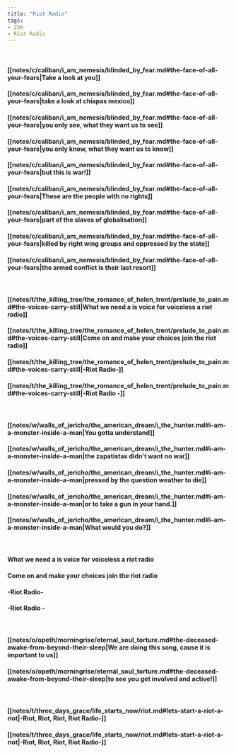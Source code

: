 ```yaml
---
title: "Riot Radio"
tags:
- ZSK
- Riot Radio
---
```

&nbsp;
#### [[notes/c/caliban/i_am_nemesis/blinded_by_fear.md#the-face-of-all-your-fears|Take a look at you]]
#### [[notes/c/caliban/i_am_nemesis/blinded_by_fear.md#the-face-of-all-your-fears|take a look at chiapas mexico]]
#### [[notes/c/caliban/i_am_nemesis/blinded_by_fear.md#the-face-of-all-your-fears|you only see, what they want us to see]]
#### [[notes/c/caliban/i_am_nemesis/blinded_by_fear.md#the-face-of-all-your-fears|you only know, what they want us to know]]
#### [[notes/c/caliban/i_am_nemesis/blinded_by_fear.md#the-face-of-all-your-fears|but this is war!]]
#### [[notes/c/caliban/i_am_nemesis/blinded_by_fear.md#the-face-of-all-your-fears|These are the people with no rights]]
#### [[notes/c/caliban/i_am_nemesis/blinded_by_fear.md#the-face-of-all-your-fears|part of the slaves of globalisation]]
#### [[notes/c/caliban/i_am_nemesis/blinded_by_fear.md#the-face-of-all-your-fears|killed by right wing groups and oppressed by the state]]
#### [[notes/c/caliban/i_am_nemesis/blinded_by_fear.md#the-face-of-all-your-fears|the armed conflict is their last resort]]
&nbsp;
#### [[notes/t/the_killing_tree/the_romance_of_helen_trent/prelude_to_pain.md#the-voices-carry-still|What we need a is voice for voiceless   a riot radio]]
#### [[notes/t/the_killing_tree/the_romance_of_helen_trent/prelude_to_pain.md#the-voices-carry-still|Come on and make your choices   join the riot radio]]
#### [[notes/t/the_killing_tree/the_romance_of_helen_trent/prelude_to_pain.md#the-voices-carry-still|-Riot Radio-]]
#### [[notes/t/the_killing_tree/the_romance_of_helen_trent/prelude_to_pain.md#the-voices-carry-still|-Riot Radio -]]
&nbsp;
#### [[notes/w/walls_of_jericho/the_american_dream/i_the_hunter.md#i-am-a-monster-inside-a-man|You gotta understand]]
#### [[notes/w/walls_of_jericho/the_american_dream/i_the_hunter.md#i-am-a-monster-inside-a-man|the zapatistas didn't want no war]]
#### [[notes/w/walls_of_jericho/the_american_dream/i_the_hunter.md#i-am-a-monster-inside-a-man|pressed by the question weather to die]]
#### [[notes/w/walls_of_jericho/the_american_dream/i_the_hunter.md#i-am-a-monster-inside-a-man|or to take a gun in your hand.]]
#### [[notes/w/walls_of_jericho/the_american_dream/i_the_hunter.md#i-am-a-monster-inside-a-man|What would you do?]]
&nbsp;
#### What we need a is voice for voiceless   a riot radio
#### Come on and make your choices   join the riot radio
#### -Riot Radio-
#### -Riot Radio -
&nbsp;
#### [[notes/o/opeth/morningrise/eternal_soul_torture.md#the-deceased-awake-from-beyond-their-sleep|We are doing this song, cause it is important to us]]
#### [[notes/o/opeth/morningrise/eternal_soul_torture.md#the-deceased-awake-from-beyond-their-sleep|to see you get involved and active!]]
&nbsp;
#### [[notes/t/three_days_grace/life_starts_now/riot.md#lets-start-a-riot-a-riot|-Riot, Riot, Riot, Riot Radio-]]
#### [[notes/t/three_days_grace/life_starts_now/riot.md#lets-start-a-riot-a-riot|-Riot, Riot, Riot, Riot Radio-]]
